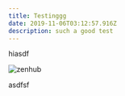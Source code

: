 ```yaml
---
title: Testinggg
date: 2019-11-06T03:12:57.916Z
description: such a good test
---
```

hiasdf 

![zenhub](/img/apple-touch-icon.png "zenhub icon")

asdfsf
